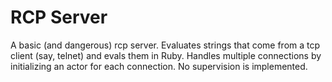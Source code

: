 # RCP Server

A basic (and dangerous) rcp server. Evaluates strings that come from a tcp client (say, telnet) and evals them in Ruby. Handles multiple connections by initializing an actor for each connection. No supervision is implemented.
